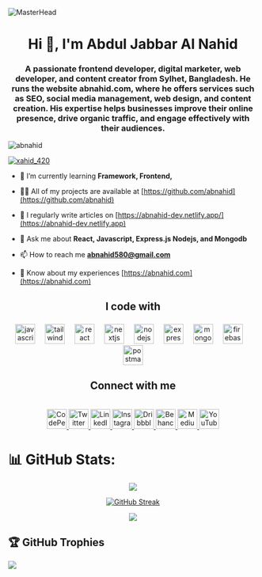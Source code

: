 ![MasterHead](https://developers.giphy.com/branch/master/static/api-512d36c09662682717108a38bbb5c57d.gif)

<h1 align="center">Hi 👋, I'm Abdul Jabbar Al Nahid</h1>
<h3 align="center">A passionate frontend developer, digital marketer, web developer, and content creator from Sylhet, Bangladesh. He runs the website abnahid.com, where he offers services such as SEO, social media management, web design, and content creation. His expertise helps businesses improve their online presence, drive organic traffic, and engage effectively with their audiences.</h3>

<p align="left"> <img src="https://komarev.com/ghpvc/?username=abnahid&label=Profile%20views&color=0e75b6&style=flat" alt="abnahid" /> </p>

<p align="left"> <a href="https://twitter.com/xahid_420" target="blank"><img src="https://img.shields.io/twitter/follow/xahid_420?logo=twitter&style=for-the-badge" alt="xahid_420" /></a> </p>

- 🌱 I’m currently learning **Framework, Frontend,**

- 👨‍💻 All of my projects are available at [https://github.com/abnahid](https://github.com/abnahid)

- 📝 I regularly write articles on [https://abnahid-dev.netlify.app/](https://abnahid-dev.netlify.app)

- 💬 Ask me about **React, Javascript, Express.js Nodejs, and Mongodb**

- 📫 How to reach me **abnahid580@gmail.com**

- 📄 Know about my experiences [https://abnahid.com](https://abnahid.com)


<h2 align="center">I code with</h2>

###

<div align="center">
  <img src="https://skillicons.dev/icons?i=js" height="40" alt="javascript logo" />
  <img width="12" />
  <img src="https://cdn.simpleicons.org/tailwindcss/06B6D4" height="40" alt="tailwindcss logo" />
  <img width="12" />
  <img src="https://cdn.jsdelivr.net/gh/devicons/devicon/icons/react/react-original.svg" height="40" alt="react logo" />
  <img width="12" />
  <img src="https://cdn.jsdelivr.net/gh/devicons/devicon/icons/nextjs/nextjs-original.svg" height="40" alt="nextjs logo" />
  <img width="12" />
  <img src="https://cdn.simpleicons.org/nodedotjs/339933" height="40" alt="nodejs logo" />
  <img width="12" />
  <img src="https://skillicons.dev/icons?i=express" height="40" alt="express logo" />
  <img width="12" />
  <img src="https://cdn.simpleicons.org/mongodb/47A248" height="40" alt="mongodb logo" />
  <img width="12" />
  <img src="https://cdn.simpleicons.org/firebase/FFCA28" height="40" alt="firebase logo" />
  <img width="12" />
  <img src="https://cdn.simpleicons.org/postman/FF6C37" height="40" alt="postman logo" />
</div>

<h2 align="center">Connect with me</h2>

<br clear="both">

<div align="center">
  <a href="https://codepen.io/aznahid" target="_blank">
    <img src="https://cdn.simpleicons.org/codepen/000000"  height="40" alt="CodePen logo" />
  </a>
  <a href="https://twitter.com/xahid_420" target="_blank">
    <img src="https://cdn.simpleicons.org/twitter/000000" height="40" alt="Twitter logo" />
  </a>
  <a href="https://linkedin.com/in/ajnahid" target="_blank">
    <img src="https://raw.githubusercontent.com/maurodesouza/profile-readme-generator/master/src/assets/icons/social/linkedin/default.svg" width="40" height="40" alt="LinkedIn logo" />
  </a>
  <a href="https://instagram.com/ab.nahid_ff" target="_blank">
    <img src="https://raw.githubusercontent.com/rahuldkjain/github-profile-readme-generator/master/src/images/icons/Social/instagram.svg" width="40" height="40" alt="Instagram logo" />
  </a>
  <a href="https://dribbble.com/aznahid" target="_blank">
    <img src="https://raw.githubusercontent.com/rahuldkjain/github-profile-readme-generator/master/src/images/icons/Social/dribbble.svg" width="40" height="40" alt="Dribbble logo" />
  </a>
  <a href="https://www.behance.net/gamingnahid" target="_blank">
    <img src="https://raw.githubusercontent.com/rahuldkjain/github-profile-readme-generator/master/src/images/icons/Social/behance.svg" width="40" height="40" alt="Behance logo" />
  </a>
  <a href="https://medium.com/@aznahid507" target="_blank">
    <img src="https://raw.githubusercontent.com/rahuldkjain/github-profile-readme-generator/master/src/images/icons/Social/medium.svg" width="40" height="40" alt="Medium logo" />
  </a>
  <a href="https://www.youtube.com/c/abnahid5" target="_blank">
    <img src="https://raw.githubusercontent.com/rahuldkjain/github-profile-readme-generator/master/src/images/icons/Social/youtube.svg" width="40" height="40" alt="YouTube logo" />
  </a>
</div>




# 📊 GitHub Stats:
<div align="center">
  
  ![](https://github-readme-stats.vercel.app/api?username=abnahid&theme=dark&hide_border=false&include_all_commits=true&count_private=false)<br/>

 [![GitHub Streak](https://streak-stats.demolab.com?user=abnahid)](https://git.io/streak-stats)<br/>

  ![](https://github-readme-stats.vercel.app/api/top-langs/?username=abnahid&theme=dark&hide_border=false&include_all_commits=true&count_private=false&layout=compact)

</div>


## 🏆 GitHub Trophies
![](https://github-profile-trophy.vercel.app/?username=abnahid&theme=radical&no-frame=false&no-bg=true&margin-w=4)
